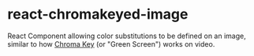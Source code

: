 # react-chromakeyed-image
React Component allowing color substitutions to be defined on an image, similar to how [Chroma Key](https://en.wikipedia.org/wiki/Chroma_key) (or "Green Screen") works on video.
